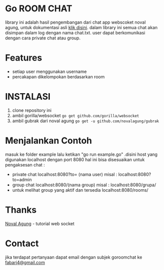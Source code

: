 
# Go ROOM CHAT
library ini adalah hasil pengembangan dari chat app webscoket noval agung, untuk dokumentasi asli  [klik disini](https://dasarpemrogramangolang.novalagung.com/C-28-golang-web-socket.html). dalam library ini semua chat akan disimpan dalam log dengan nama chat.txt. user dapat berkomunikasi dengan cara private chat atau group.

# Features
 - setiap user menggunakan username
 - percakapan dikelompokan berdasarkan room

# INSTALASI
1. clone repository ini
2. ambil gorilla/websocket
    `go get github.com/gorilla/websocket`
3. ambil gubrak dari noval agung
    `go get -u github.com/novalagung/gubrak`
# Menjalankan Contoh
masuk ke folder example lalu ketikan "go run example.go" .disini host yang digunakan localhost dengan port 8080 hal ini bisa disesuaikan
untuk pengaksesan chat :
 - private chat
    localhost:8080?to= (nama user) misal : localhost:8080?to=admin
 - group chat
    localhost:8080/(nama group) misal : localhost:8080/grupa/
 - untuk melihat group yang aktif dan tersedia
   localhost:8080/rooms/

# Thanks
[Noval Agung](https://github.com/novalagung/dasarpemrogramangolang) - tutorial web socket


# Contact
jika terdapat pertanyaan dapat email dengan subjek goroomchat ke fabarj4@gmail.com
